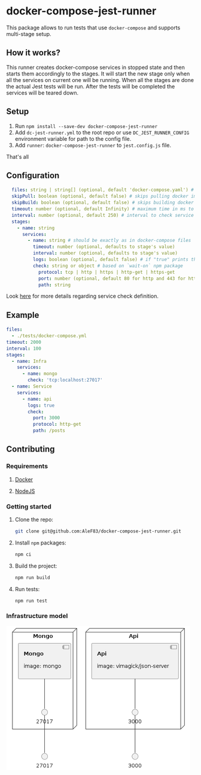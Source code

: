 # docker-compose-jest-runner

This package allows to run tests that use `docker-compose` and supports multi-stage setup.

## How it works?

This runner creates docker-compose services in stopped state and then starts them accordingly to the stages. It will start the new stage only when all the services on current one will be running. When all the stages are done the actual Jest tests will be run. After the tests will be completed the services will be teared down.

## Setup

1. Run `npm install --save-dev docker-compose-jest-runner`
2. Add `dc-jest-runner.yml` to the root repo or use `DC_JEST_RUNNER_CONFIG` environment variable for path to the config file.
3. Add `runner`: `docker-compose-jest-runner` to `jest.config.js` file.

That's all

## Configuration

```yaml
  files: string | string[] (optional, default 'docker-compose.yaml') # docker-compose yaml files
  skipPull: boolean (optional, default false) # skips pulling docker images
  skipBuild: boolean (optional, default false) # skips building docker images
  timeout: number (optional, default Infinity) # maximum time in ms to wait for service on each stage
  interval: number (optional, default 250) # interval to check service in ms
  stages:
    - name: string
      services:
        - name: string # should be exactly as in docker-compose files
          timeout: number (optional, defaults to stage's value)
          interval: number (optional, defaults to stage's value)
          logs: boolean (optional, default false) # if "true" prints the container logs after tests execution
          check: string or object # based on `wait-on` npm package
            protocol: tcp | http | https | http-get | https-get
            port: number (optional, default 80 for http and 443 for https)
            path: string
```

Look [here](https://github.com/jeffbski/wait-on#usage) for more details regarding service check definition.

## Example

  ```yaml
  files:
    - ./tests/docker-compose.yml
  timeout: 2000
  interval: 100
  stages:
    - name: Infra
      services:
        - name: mongo
          check: 'tcp:localhost:27017'
    - name: Service
      services:
        - name: api
          logs: true
          check:
            port: 3000
            protocol: http-get
            path: /posts

  ```

## Contributing

### Requirements

1. [Docker](https://www.docker.com/)

2. [NodeJS](https://nodejs.org/en/)

### Getting started

1. Clone the repo:

      ```sh
      git clone git@github.com:AleF83/docker-compose-jest-runner.git
      ```

2. Install `npm` packages:

    ```sh
    npm ci
    ```

3. Build the project:

    ```sh
    npm run build
    ```

4. Run tests:

    ```sh
    npm run test
    ```


### Infrastructure model

![Infrastructure model](.infragenie/infrastructure_model.png)